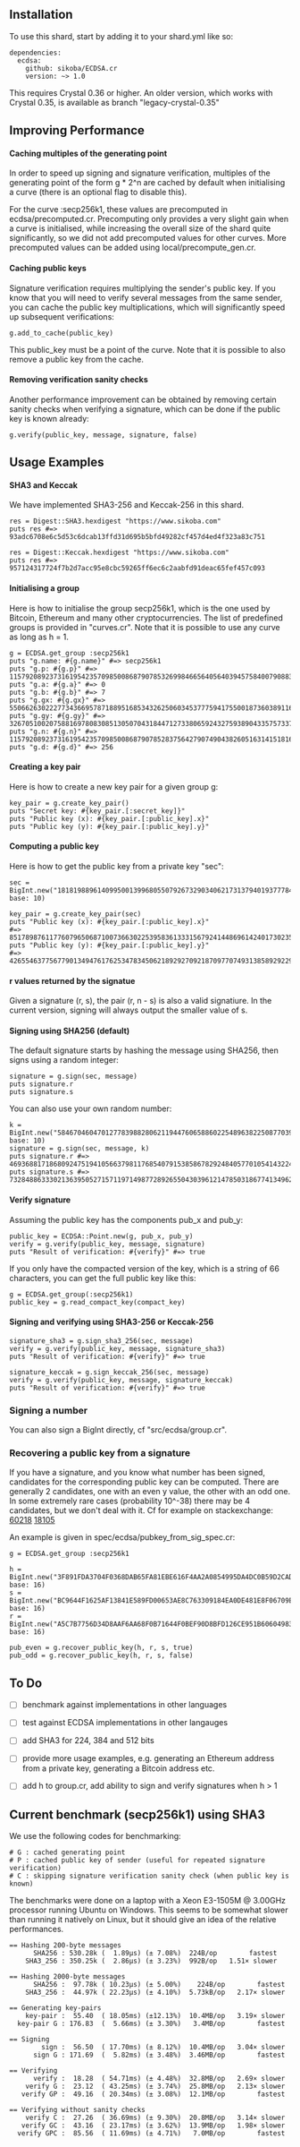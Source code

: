 ## Installation

To use this shard, start by adding it to your shard.yml like so:

```
dependencies:
  ecdsa:
    github: sikoba/ECDSA.cr
    version: ~> 1.0
```

This requires Crystal 0.36 or higher. An older version, which works with Crystal 0.35, is available as branch "legacy-crystal-0.35"

## Improving Performance

#### Caching multiples of the generating point

In order to speed up signing and signature verification, multiples of the generating point of the form g * 2^n are cached by default when initialising a curve (there is an optional flag to disable this).

For the curve :secp256k1, these values are precomputed in ecdsa/precomputed.cr. Precomputing only provides a very slight gain when a curve is initialised, while increasing the overall size of the shard quite significantly, so we did not add precomputed values for other curves. More precomputed values can be added using local/precompute_gen.cr.

#### Caching public keys

Signature verification requires multiplying the sender's public key. If you know that you will need to verify several messages from the same sender, you can cache the public key multiplications, which will significantly speed up subsequent verifications:  

```
g.add_to_cache(public_key)
```

This public_key must be a point of the curve. Note that it is possible to also remove a public key from the cache.

#### Removing verification sanity checks

Another performance improvement can be obtained by removing certain sanity checks when verifying a signature, which can be done if the public key is known already:

```
g.verify(public_key, message, signature, false)
```

## Usage Examples

#### SHA3 and Keccak
We have implemented SHA3-256 and Keccak-256 in this shard. 

```
res = Digest::SHA3.hexdigest "https://www.sikoba.com"
puts res #=> 93adc6708e6c5d53c6dcab13ffd31d695b5bfd49282cf457d4ed4f323a83c751

res = Digest::Keccak.hexdigest "https://www.sikoba.com"
puts res #=> 957124317724f7b2d7acc95e8cbc59265ff6ec6c2aabfd91deac65fef457c093
```

#### Initialising a group

Here is how to initialise the group secp256k1, which is the one used by Bitcoin, Ethereum and many other cryptocurrencies. The list of predefined groups is provided in "curves.cr". Note that it is possible to use any curve as long as h = 1.

```
g = ECDSA.get_group :secp256k1
puts "g.name: #{g.name}" #=> secp256k1
puts "g.p: #{g.p}" #=> 115792089237316195423570985008687907853269984665640564039457584007908834671663
puts "g.a: #{g.a}" #=> 0
puts "g.b: #{g.b}" #=> 7
puts "g.gx: #{g.gx}" #=> 55066263022277343669578718895168534326250603453777594175500187360389116729240
puts "g.gy: #{g.gy}" #=> 32670510020758816978083085130507043184471273380659243275938904335757337482424
puts "g.n: #{g.n}" #=> 115792089237316195423570985008687907852837564279074904382605163141518161494337
puts "g.d: #{g.d}" #=> 256
```

#### Creating a key pair

Here is how to create a new key pair for a given group g: 

```
key_pair = g.create_key_pair()
puts "Secret key: #{key_pair.[:secret_key]}"
puts "Public key (x): #{key_pair.[:public_key].x}"
puts "Public key (y): #{key_pair.[:public_key].y}"
```

#### Computing a public key

Here is how to get the public key from a private key "sec": 

```
sec = BigInt.new("181819889614099500139968055079267329034062173137940193777846146779387277", base: 10)

key_pair = g.create_key_pair(sec)
puts "Public key (x): #{key_pair.[:public_key].x}"
#=> 85178987611776079650687100736630225395836133315679241448696142401730235065445
puts "Public key (y): #{key_pair.[:public_key].y}"
#=> 42655463775677901349476176253478345062189292709218709770749313858929229563957
```

#### r values returned by the signatue 

Given a signature (r, s), the pair (r, n - s) is also a valid signatiure. In the current version, signing will always output the smaller value of s.

#### Signing using SHA256 (default)

The default signature starts by hashing the message using SHA256, then signs using a random integer:

```
signature = g.sign(sec, message)
puts signature.r
puts signature.s
```

You can also use your own random number:

```
k = BigInt.new("5846704604701277839882806211944760658860225489638225087703968849823566991145", base: 10)
signature = g.sign(sec, message, k)
puts signature.r #=> 46936881718680924751941056637981176854079153858678292484057701054143224621739
puts signature.s #=> 73284886333021363950527157119714987728926550430396121478503186774134962929068
```

#### Verify signature

Assuming the public key has the components pub_x and pub_y:

```
public_key = ECDSA::Point.new(g, pub_x, pub_y)
verify = g.verify(public_key, message, signature)
puts "Result of verification: #{verify}" #=> true
```

If you only have the compacted version of the key, which is a string of 66 characters, you can get the full public key like this:

```
g = ECDSA.get_group(:secp256k1)
public_key = g.read_compact_key(compact_key)
```

#### Signing and verifying using SHA3-256 or Keccak-256

```
signature_sha3 = g.sign_sha3_256(sec, message)
verify = g.verify(public_key, message, signature_sha3)
puts "Result of verification: #{verify}" #=> true

signature_keccak = g.sign_keccak_256(sec, message)
verify = g.verify(public_key, message, signature_keccak)
puts "Result of verification: #{verify}" #=> true

```

### Signing a number

You can also sign a BigInt directly, cf "src/ecdsa/group.cr".


### Recovering a public key from a signature

If you have a signature, and you know what number has been signed, candidates for the corresponding public key can be computed. There are generally 2 candidates, one with an even y value, the other with an odd one. In some extremely rare cases (probability 10^-38) there may be 4 candidates, but we don't deal with it. Cf for example on stackexchange: [60218](https://crypto.stackexchange.com/questions/60218/recovery-public-key-from-secp256k1-signature-and-message) [18105](https://crypto.stackexchange.com/questions/18105/how-does-recovering-the-public-key-from-an-ecdsa-signature-work)

An example is given in spec/ecdsa/pubkey_from_sig_spec.cr:

```
g = ECDSA.get_group :secp256k1

h = BigInt.new("3F891FDA3704F0368DAB65FA81EBE616F4AA2A0854995DA4DC0B59D2CADBD64F", base: 16)
s = BigInt.new("BC9644F1625AF13841E589FD00653AE8C763309184EA0DE481E8F06709E5D1CB", base: 16)
r = BigInt.new("A5C7B7756D34D8AAF6AA68F0B71644F0BEF90D8BFD126CE951B6060498345089", base: 16)
    
pub_even = g.recover_public_key(h, r, s, true)
pub_odd = g.recover_public_key(h, r, s, false)
```

## To Do

* [ ] benchmark against implementations in other languages

* [ ] test against ECDSA implementations in other langauges

* [ ] add SHA3 for 224, 384 and 512 bits

* [ ] provide more usage examples, e.g. generating an Ethereum address from a private key, generating a Bitcoin address etc.

* [ ] add h to group.cr, add ability to sign and verify signatures when h > 1

## Current benchmark (secp256k1) using SHA3

We use the following codes for benchmarking: 

```
# G : cached generating point
# P : cached public key of sender (useful for repeated signature verification) 
# C : skipping signature verification sanity check (when public key is known)
```

The benchmarks were done on a laptop with a Xeon E3-1505M @ 3.00GHz processor running Ubuntu on Windows. This seems to be somewhat slower than running it natively on Linux, but it should give an idea of the relative performances. 

```
== Hashing 200-byte messages
      SHA256 : 530.28k (  1.89µs) (± 7.08%)  224B/op        fastest
    SHA3_256 : 350.25k (  2.86µs) (± 3.23%)  992B/op   1.51× slower

== Hashing 2000-byte messages
      SHA256 :  97.78k ( 10.23µs) (± 5.00%)    224B/op        fastest
    SHA3_256 :  44.97k ( 22.23µs) (± 4.10%)  5.73kB/op   2.17× slower

== Generating key-pairs
    key-pair :  55.40  ( 18.05ms) (±12.13%)  10.4MB/op   3.19× slower
  key-pair G : 176.83  (  5.66ms) (± 3.30%)   3.4MB/op        fastest

== Signing
        sign :  56.50  ( 17.70ms) (± 8.12%)  10.4MB/op   3.04× slower
      sign G : 171.69  (  5.82ms) (± 3.48%)  3.46MB/op        fastest

== Verifying
      verify :  18.28  ( 54.71ms) (± 4.48%)  32.8MB/op   2.69× slower
    verify G :  23.12  ( 43.25ms) (± 3.74%)  25.8MB/op   2.13× slower
   verify GP :  49.16  ( 20.34ms) (± 3.08%)  12.1MB/op        fastest

== Verifying without sanity checks
    verify C :  27.26  ( 36.69ms) (± 9.30%)  20.8MB/op   3.14× slower
   verify GC :  43.16  ( 23.17ms) (± 3.62%)  13.9MB/op   1.98× slower
  verify GPC :  85.56  ( 11.69ms) (± 4.71%)   7.0MB/op        fastest
```